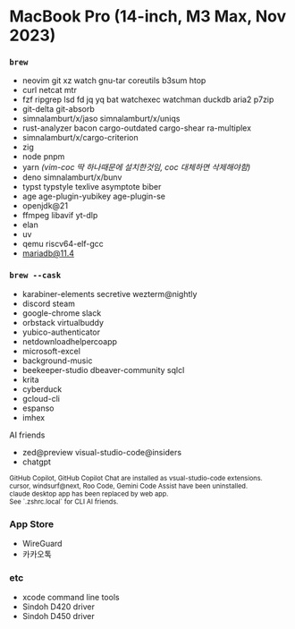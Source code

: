 MacBook Pro (14-inch, M3 Max, Nov 2023)
========

### `brew`
- neovim git xz watch gnu-tar coreutils b3sum htop
- curl netcat mtr
- fzf ripgrep lsd fd jq yq bat watchexec watchman duckdb aria2 p7zip
- git-delta git-absorb
- simnalamburt/x/jaso simnalamburt/x/uniqs
- rust-analyzer bacon cargo-outdated cargo-shear ra-multiplex
- simnalamburt/x/cargo-criterion
- zig
- node pnpm
- yarn *(vim-coc 딱 하나때문에 설치한것임, coc 대체하면 삭제해야함)*
- deno simnalamburt/x/bunv
- typst typstyle texlive asymptote biber
- age age-plugin-yubikey age-plugin-se
- openjdk@21
- ffmpeg libavif yt-dlp
- elan
- uv
- qemu riscv64-elf-gcc
- mariadb@11.4

### `brew --cask`
- karabiner-elements secretive wezterm@nightly
- discord steam
- google-chrome slack
- orbstack virtualbuddy
- yubico-authenticator
- netdownloadhelpercoapp
- microsoft-excel
- background-music
- beekeeper-studio dbeaver-community sqlcl
- krita
- cyberduck
- gcloud-cli
- espanso
- imhex

AI friends

- zed@preview visual-studio-code@insiders
- chatgpt

<sub>
GitHub Copilot, GitHub Copilot Chat are installed as vsual-studio-code extensions.<br>
cursor, windsurf@next, Roo Code, Gemini Code Assist have been uninstalled.<br>
claude desktop app has been replaced by web app.<br>
See `.zshrc.local` for CLI AI friends.
</sub>

### App Store
- WireGuard
- 카카오톡

### etc
- xcode command line tools
- Sindoh D420 driver
- Sindoh D450 driver
